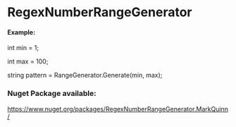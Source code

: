 # RegexNumberRangeGenerator

#### Example:

int min = 1;

int max = 100;

string pattern = RangeGenerator.Generate(min, max);

### Nuget Package available:

https://www.nuget.org/packages/RegexNumberRangeGenerator.MarkQuinn/
